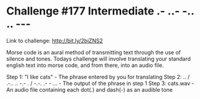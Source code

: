# Challenge #177 Intermediate .- ..- -.. .. ---

Link to challenge: http://bit.ly/2bjZNS2

Morse code is an aural method of transmitting text through the use of silence and tones.
Todays challenge will involve translating your standard english text into morse code, and from there, into an audio file.

Step 1: "I like cats" - The phrase entered by you for translating
Step 2: .. / .-.. .. -.- . / -.-. .- - ... - The output of the phrase in step 1
Step 3: cats.wav - An audio file containing each dot(.) and dash(-) as an audible tone
